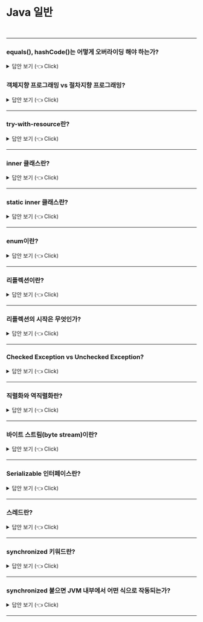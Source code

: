 # Java 일반
<br>


-----------------------

### equals(), hashCode()는 어떻게 오버라이딩 해야 하는가?

<details>
   <summary> 답안 보기 (👈 Click)</summary>
<br />
+ Object에서 final이 아닌 메서드(equals, hashCode, toString, clone, finalize)는 모두 재정의(overriding)를 염두에 두고 설계된 것이라<br>
  재정의 시 지켜야 하는 일반 규약이 명확히 정의되어 있습니다. <br>
  equals는 일반 규약을 지켜 재정의해야 합니다. <br>
  Object 명세에 적힌 규약으로서, 반사성, 대칭성, 추이성, 일관성, null-아님을 만족시켜야 합니다. <br> 
  equals를 재정의한 클래스 모두에서 hashCode도 재정의해야 합니다. <br>
  그렇지 않으면 hashCode 일반 규약을 어기게 되어, 해당 클래스의 인스턴스를 HashMap이나 HashSet 같은 컬렉션의 원소로 사용할 때 <br>
  문제를 일으킵니다. <br>
  논리적으로 같은 객체는 같은 해시코드를 반환해야 합니다. <br> 
  equals는 물리적으로 다른 두 객체를 논리적으로 같다고 할 수 있는데, Object의 기본 hashCode 메서드는 이 둘이 전혀 다르다고 판단하여 <br>
  규약과 달리 (무작위처럼 보이는) 서로 다른 값을 반환합니다.
</details>



### 객체지향 프로그래밍 vs 절차지향 프로그래밍?

<details>
   <summary> 답안 보기 (👈 Click)</summary>
<br />
+ 
</details>

-----------------------

### try-with-resource란?

<details>
   <summary> 답안 보기 (👈 Click)</summary>
<br />
+ 
</details>

-----------------------
### inner 클래스란?

<details>
   <summary> 답안 보기 (👈 Click)</summary>
<br />
+ 
</details>

-----------------------
### static inner 클래스란?

<details>
   <summary> 답안 보기 (👈 Click)</summary>
<br />
+ 
</details>

-----------------------

### enum이란?

<details>
   <summary> 답안 보기 (👈 Click)</summary>
<br />
+ enum은 열거 자료형이라고 하며, 고정 개수의 상수들로 값이 구성되는 자료형입니다. 
</details>

-----------------------

### 리플렉션이란?

<details>
   <summary> 답안 보기 (👈 Click)</summary>
<br />

+ 구체적인 클래스 타입을 모르더라도, 해당 클래스의 정보에 접근할 수 있게 해주는 자바 API입니다. <br> 
  java.lang.reflect의 핵심 리플렉션 기능(core reflection facility)을 이용하면
  메모리에 적재된(load) 클래스의 정보를 가져오는 프로그램을 작성할 수 있습니다. 
  
  Class 객체가 주어지면, 해당 객체가 나타내는 클래스의 생성자, 메서드, 필드 등을 나타내는
  Constructor, Method, Field 객체들을 가져올 수 있는데,
  이 객체들을 사용하면 클래스의 멤버 이름이나 필드 자료형, 메서드 시그니처 등의 정보들을 얻어낼 수 있다. 
</details>

-----------------------

### 리플렉션의 시작은 무엇인가?

<details>
   <summary> 답안 보기 (👈 Click)</summary>
<br />

+ Class<T>입니다. <br> 
</details>

----------------------- 

### Checked Exception vs Unchecked Exception?

<details>
   <summary> 답안 보기 (👈 Click)</summary>
<br />

+ Exception은 크게 Checked Exception과 Unchecked Exception(=Runtime Exception)으로 구분됩니다.<br> 
  Checked Exception은 컴파일 타임에 체크되는 예외로, 메소드나 생성자에 throws 절로 표기되어야 합니다.<br>
  Unchecked Exception은 런타임에 체크되는 예외로, JVM의 동작 과정에서 체크되며, throws 절로 표기될 필요가 없습니다. <br> 
</details>


-----------------------

### 직렬화와 역직렬화란?

<details>
   <summary> 답안 보기 (👈 Click)</summary>
<br />
+ 직렬화란 객체를 바이트 스트림(byte stream)으로 인코딩(encoding)하는 것을 의미합니다. <br> 
  역직렬화란 바이트 스트림을 객체로 복원하는 것을 의미합니다. <br>
  직렬화는 원격지 VM과 통신하기 위한 표준적 객체 인코딩을 제공합니다.
  직렬화와 역직렬화를 활용하려면 Serializable 인터페이스를 구현해야 합니다. 

</details>


-----------------------

### 바이트 스트림(byte stream)이란?

<details>
   <summary> 답안 보기 (👈 Click)</summary>
<br />
+
</details>


-----------------------

### Serializable 인터페이스란?

<details>
   <summary> 답안 보기 (👈 Click)</summary>
<br />
+ 
</details>


-----------------------

### 스레드란?

<details>
   <summary> 답안 보기 (👈 Click)</summary>
<br />
+ 
</details>


-----------------------

### synchronized 키워드란?

<details>
   <summary> 답안 보기 (👈 Click)</summary>
<br />
+ 
</details>


-----------------------

### synchronized 붙으면 JVM 내부에서 어떤 식으로 작동되는가?

<details>
   <summary> 답안 보기 (👈 Click)</summary>
<br />
+ 
</details>


-----------------------
